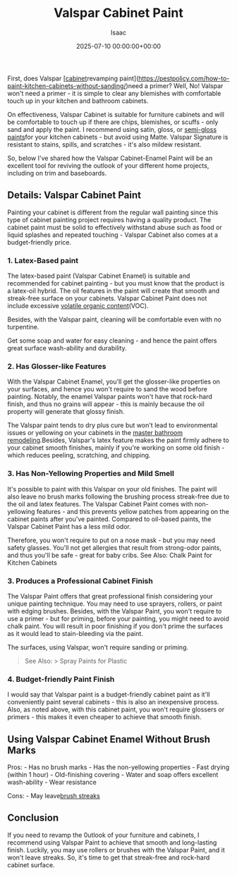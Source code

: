 ﻿---
title: Valspar Cabinet Paint
description: First, does Valspar cabinet revamping painthttpspestpolicy.comhow-to-paint-kitchen-cabinets-without-sanding need a primer? Well, No!
slug: /valspar-cabinet-paint/
date: 2025-07-10 00:00:00+00:00
lastmod: 2025-07-10 00:00:00+03:00
author: Isaac
categories:
- Paint
tags:
- paint
- valspar
- cabinet
layout: post
---

First, does Valspar [[cabinet](https://pestpolicy.com/best-paint-for-kitchen-cabinets/)revamping paint](https://pestpolicy.com/how-to-paint-kitchen-cabinets-without-sanding/)need a primer? Well, No! Valspar won't need a primer - it is simple to clear any blemishes with comfortable touch up in your kitchen and bathroom cabinets.

On effectiveness, Valspar Cabinet is suitable for furniture cabinets and will be comfortable to touch up if there are chips, blemishes, or scuffs - only sand and apply the paint. I recommend using satin, gloss, or [semi-gloss paints](https://pestpolicy.com/best-paint-for-kitchen-cabinets/)for your kitchen cabinets - but avoid using Matte. Valspar Signature is resistant to stains, spills, and scratches - it's also mildew resistant.

So, below I've shared how the Valspar Cabinet-Enamel Paint will be an excellent tool for reviving the outlook of your different home projects, including on trim and baseboards.

##  Details: Valspar Cabinet Paint

Painting your cabinet is different from the regular wall painting since this type of cabinet painting project requires having a quality product. The cabinet paint must be solid to effectively withstand abuse such as food or liquid splashes and repeated touching - Valspar Cabinet also comes at a budget-friendly price.

###  1. Latex-Based paint

The latex-based paint (Valspar Cabinet Enamel) is suitable and recommended for cabinet painting - but you must know that the product is a latex-oil hybrid. The oil features in the paint will create that smooth and streak-free surface on your cabinets. Valspar Cabinet Paint does not include excessive [volatile organic content](https://en.wikipedia.org/wiki/Volatile_organic_compound)(VOC).

Besides, with the Valspar paint, cleaning will be comfortable even with no turpentine.

Get some soap and water for easy cleaning - and hence the paint offers great surface wash-ability and durability.

###  2. Has Glosser-like Features

With the Valspar Cabinet Enamel, you'll get the glosser-like properties on your surfaces, and hence you won't require to sand the wood before painting. Notably, the enamel Valspar paints won't have that rock-hard finish, and thus no grains will appear - this is mainly because the oil property will generate that glossy finish.

The Valspar paint tends to dry plus cure but won't lead to environmental issues or yellowing on your cabinets in the [master bathroom remodeling](https://www.elledecor.com/design-decorate/room-ideas/g25950227/master-bathroom-ideas/).Besides, Valspar's latex feature makes the paint firmly adhere to your cabinet smooth finishes, mainly if you're working on some old finish - which reduces peeling, scratching, and chipping.

###  3. Has Non-Yellowing Properties and Mild Smell

It's possible to paint with this Valspar on your old finishes. The paint will also leave no brush marks following the brushing process streak-free due to the oil and latex features. The Valspar Cabinet Paint comes with non-yellowing features - and this prevents yellow patches from appearing on the cabinet paints after you've painted. Compared to oil-based paints, the Valspar Cabinet Paint has a less mild odor.

Therefore, you won't require to put on a nose mask - but you may need safety glasses. You'll not get allergies that result from strong-odor paints, and thus you'll be safe - great for baby cribs. See Also: Chalk Paint for Kitchen Cabinets

###  3. Produces a Professional Cabinet Finish

The Valspar Paint offers that great professional finish considering your unique painting technique. You may need to use sprayers, rollers, or paint with edging brushes. Besides, with the Valspar Paint, you won't require to use a primer - but for priming, before your painting, you might need to avoid chalk paint. You will result in poor finishing if you don't prime the surfaces as it would lead to stain-bleeding via the paint.

The surfaces, using Valspar, won't require sanding or priming.

> See Also: > Spray Paints for Plastic

###  4. Budget-friendly Paint Finish

I would say that Valspar paint is a budget-friendly cabinet paint as it'll conveniently paint several cabinets - this is also an inexpensive process. Also, as noted above, with this cabinet paint, you won't require glossers or primers - this makes it even cheaper to achieve that smooth finish.

##  Using Valspar Cabinet Enamel Without Brush Marks

Pros: - Has no brush marks - Has the non-yellowing properties - Fast drying (within 1 hour) - Old-finishing covering - Water and soap offers excellent wash-ability - Wear resistance

Cons: - May leave[brush streaks](https://pestpolicy.com/best-paint-roller-to-hide-imperfections/)

##  Conclusion

If you need to revamp the 0utlook of your furniture and cabinets, I recommend using Valspar Paint to achieve that smooth and long-lasting finish. Luckily, you may use rollers or brushes with the Valspar Paint, and it won't leave streaks. So, it's time to get that streak-free and rock-hard cabinet surface.

